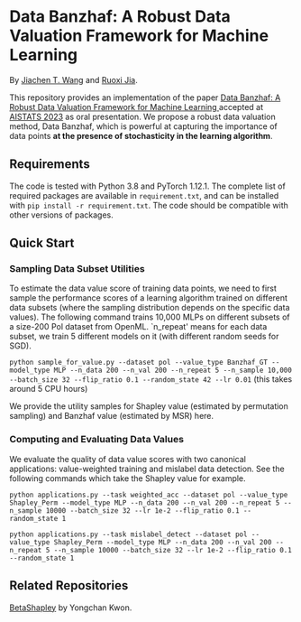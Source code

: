 # Data Banzhaf: A Robust Data Valuation Framework for Machine Learning

By [Jiachen T. Wang](https://tianhaowang.netlify.app/) and [Ruoxi Jia](https://ruoxijia.info/). 

This repository provides an implementation of the paper [Data Banzhaf: A Robust Data Valuation Framework for Machine Learning
](https://arxiv.org/abs/2205.15466) accepted at [AISTATS 2023](http://aistats.org/aistats2023/) as oral presentation. We propose a robust data valuation method, Data Banzhaf, which is powerful at capturing the importance of data points **at the presence of stochasticity in the learning algorithm**.


## Requirements 

The code is tested with Python 3.8 and PyTorch 1.12.1. The complete list of required packages are available in `requirement.txt`, and can be installed with `pip install -r requirement.txt`. The code should be compatible with other versions of packages.

## Quick Start

### Sampling Data Subset Utilities

To estimate the data value score of training data points, we need to first sample the performance scores of a learning algorithm trained on different data subsets (where the sampling distribution depends on the specific data values). The following command trains 10,000 MLPs on different subsets of a size-200 Pol dataset from OpenML. `n_repeat' means for each data subset, we train 5 different models on it (with different random seeds for SGD). 

`
python sample_for_value.py --dataset pol --value_type Banzhaf_GT --model_type MLP --n_data 200 --n_val 200 --n_repeat 5 --n_sample 10,000 --batch_size 32 --flip_ratio 0.1 --random_state 42 --lr 0.01
`
(this takes around 5 CPU hours)

We provide the utility samples for Shapley value (estimated by permutation sampling) and Banzhaf value (estimated by MSR) here. 

### Computing and Evaluating Data Values

We evaluate the quality of data value scores with two canonical applications: value-weighted training and mislabel data detection. See the following commands which take the Shapley value for example. 

`python applications.py --task weighted_acc --dataset pol --value_type Shapley_Perm --model_type MLP --n_data 200 --n_val 200 --n_repeat 5 --n_sample 10000 --batch_size 32 --lr 1e-2 --flip_ratio 0.1 --random_state 1`

`python applications.py --task mislabel_detect --dataset pol --value_type Shapley_Perm --model_type MLP --n_data 200 --n_val 200 --n_repeat 5 --n_sample 10000 --batch_size 32 --lr 1e-2 --flip_ratio 0.1 --random_state 1`



## Related Repositories

[BetaShapley](https://github.com/ykwon0407/beta_shapley) by Yongchan Kwon.
